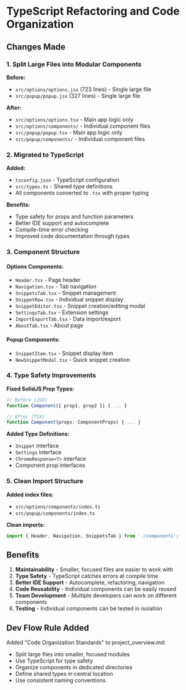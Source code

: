 # TypeScript Refactoring and Code Organization

## Changes Made

### 1. Split Large Files into Modular Components

**Before:**
- `src/options/options.jsx` (723 lines) - Single large file
- `src/popup/popup.jsx` (327 lines) - Single large file

**After:**
- `src/options/options.tsx` - Main app logic only
- `src/options/components/` - Individual component files
- `src/popup/popup.tsx` - Main app logic only  
- `src/popup/components/` - Individual component files

### 2. Migrated to TypeScript

**Added:**
- `tsconfig.json` - TypeScript configuration
- `src/types.ts` - Shared type definitions
- All components converted to `.tsx` with proper typing

**Benefits:**
- Type safety for props and function parameters
- Better IDE support and autocomplete
- Compile-time error checking
- Improved code documentation through types

### 3. Component Structure

#### Options Components:
- `Header.tsx` - Page header
- `Navigation.tsx` - Tab navigation
- `SnippetsTab.tsx` - Snippet management
- `SnippetRow.tsx` - Individual snippet display
- `SnippetEditor.tsx` - Snippet creation/editing modal
- `SettingsTab.tsx` - Extension settings
- `ImportExportTab.tsx` - Data import/export
- `AboutTab.tsx` - About page

#### Popup Components:
- `SnippetItem.tsx` - Snippet display item
- `NewSnippetModal.tsx` - Quick snippet creation

### 4. Type Safety Improvements

**Fixed SolidJS Prop Types:**
```typescript
// Before (JSX)
function Component({ prop1, prop2 }) { ... }

// After (TSX)
function Component(props: ComponentProps) { ... }
```

**Added Type Definitions:**
- `Snippet` interface
- `Settings` interface  
- `ChromeResponse<T>` interface
- Component prop interfaces

### 5. Clean Import Structure

**Added index files:**
- `src/options/components/index.ts`
- `src/popup/components/index.ts`

**Clean imports:**
```typescript
import { Header, Navigation, SnippetsTab } from './components';
```

## Benefits

1. **Maintainability** - Smaller, focused files are easier to work with
2. **Type Safety** - TypeScript catches errors at compile time
3. **Better IDE Support** - Autocomplete, refactoring, navigation
4. **Code Reusability** - Individual components can be easily reused
5. **Team Development** - Multiple developers can work on different components
6. **Testing** - Individual components can be tested in isolation

## Dev Flow Rule Added

Added "Code Organization Standards" to project_overview.md:
- Split large files into smaller, focused modules
- Use TypeScript for type safety
- Organize components in dedicated directories
- Define shared types in central location
- Use consistent naming conventions
